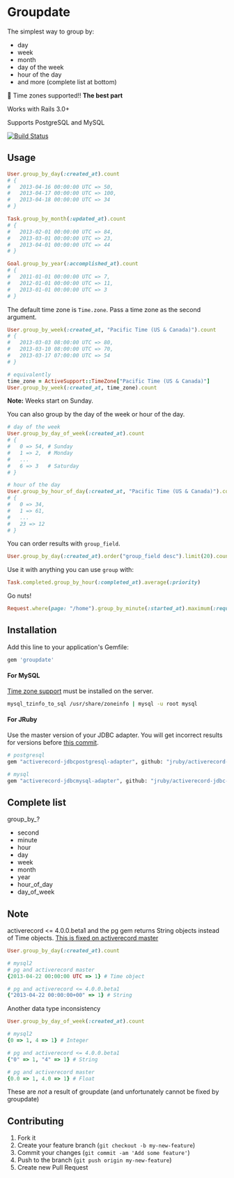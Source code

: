 # Groupdate

The simplest way to group by:

- day
- week
- month
- day of the week
- hour of the day
- and more (complete list at bottom)

:tada: Time zones supported!! **The best part**

Works with Rails 3.0+

Supports PostgreSQL and MySQL

[![Build Status](https://travis-ci.org/ankane/groupdate.png)](https://travis-ci.org/ankane/groupdate)

## Usage

```ruby
User.group_by_day(:created_at).count
# {
#   2013-04-16 00:00:00 UTC => 50,
#   2013-04-17 00:00:00 UTC => 100,
#   2013-04-18 00:00:00 UTC => 34
# }

Task.group_by_month(:updated_at).count
# {
#   2013-02-01 00:00:00 UTC => 84,
#   2013-03-01 00:00:00 UTC => 23,
#   2013-04-01 00:00:00 UTC => 44
# }

Goal.group_by_year(:accomplished_at).count
# {
#   2011-01-01 00:00:00 UTC => 7,
#   2012-01-01 00:00:00 UTC => 11,
#   2013-01-01 00:00:00 UTC => 3
# }
```

The default time zone is `Time.zone`.  Pass a time zone as the second argument.

```ruby
User.group_by_week(:created_at, "Pacific Time (US & Canada)").count
# {
#   2013-03-03 08:00:00 UTC => 80,
#   2013-03-10 08:00:00 UTC => 70,
#   2013-03-17 07:00:00 UTC => 54
# }

# equivalently
time_zone = ActiveSupport::TimeZone["Pacific Time (US & Canada)"]
User.group_by_week(:created_at, time_zone).count
```

**Note:** Weeks start on Sunday.

You can also group by the day of the week or hour of the day.

```ruby
# day of the week
User.group_by_day_of_week(:created_at).count
# {
#   0 => 54, # Sunday
#   1 => 2,  # Monday
#   ...
#   6 => 3   # Saturday
# }

# hour of the day
User.group_by_hour_of_day(:created_at, "Pacific Time (US & Canada)").count
# {
#   0 => 34,
#   1 => 61,
#   ...
#   23 => 12
# }
```

You can order results with `group_field`.

```ruby
User.group_by_day(:created_at).order("group_field desc").limit(20).count
```

Use it with anything you can use `group` with:

```ruby
Task.completed.group_by_hour(:completed_at).average(:priority)
```

Go nuts!

```ruby
Request.where(page: "/home").group_by_minute(:started_at).maximum(:request_time)
```

## Installation

Add this line to your application's Gemfile:

```ruby
gem 'groupdate'
```

#### For MySQL

[Time zone support](http://dev.mysql.com/doc/refman/5.6/en/time-zone-support.html) must be installed on the server.

```sh
mysql_tzinfo_to_sql /usr/share/zoneinfo | mysql -u root mysql
```

#### For JRuby

Use the master version of your JDBC adapter.  You will get incorrect results for versions before [this commit](https://github.com/jruby/activerecord-jdbc-adapter/commit/c1cdb7cec8d3f06fc54995e8d872d830bd0a4d91).

```sh
# postgresql
gem "activerecord-jdbcpostgresql-adapter", github: "jruby/activerecord-jdbc-adapter"

# mysql
gem "activerecord-jdbcmysql-adapter", github: "jruby/activerecord-jdbc-adapter"
```

## Complete list

group_by_?

- second
- minute
- hour
- day
- week
- month
- year
- hour_of_day
- day_of_week

## Note

activerecord <= 4.0.0.beta1 and the pg gem returns String objects instead of Time objects.
[This is fixed on activerecord master](https://github.com/rails/rails/commit/2cc09441c2de57b024b11ba666ba1e72c2b20cfe)

```ruby
User.group_by_day(:created_at).count

# mysql2
# pg and activerecord master
{2013-04-22 00:00:00 UTC => 1} # Time object

# pg and activerecord <= 4.0.0.beta1
{"2013-04-22 00:00:00+00" => 1} # String
```

Another data type inconsistency

```ruby
User.group_by_day_of_week(:created_at).count

# mysql2
{0 => 1, 4 => 1} # Integer

# pg and activerecord <= 4.0.0.beta1
{"0" => 1, "4" => 1} # String

# pg and activerecord master
{0.0 => 1, 4.0 => 1} # Float
```

These are *not* a result of groupdate (and unfortunately cannot be fixed by groupdate)

## Contributing

1. Fork it
2. Create your feature branch (`git checkout -b my-new-feature`)
3. Commit your changes (`git commit -am 'Add some feature'`)
4. Push to the branch (`git push origin my-new-feature`)
5. Create new Pull Request
